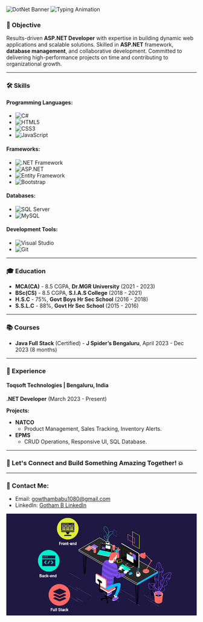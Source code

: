 ![DotNet Banner](https://github.com/GowthamB2001/GowthamB2001/blob/main/Brown%20%26%20Black%20Geometric%20Personal%20Branding%20LinkedIn%20Banner.gif)
![Typing Animation](https://readme-typing-svg.demolab.com?font=Fira+Code&size=24&duration=3000&pause=1000&color=F79C22&center=true&vCenter=true&width=435&lines=Welcome+to+my+GitHub!;Experience+Web+Applications!;Transform+concepts+into+View!)

 


### 🚀 Objective
Results-driven **ASP.NET Developer** with expertise in building dynamic web applications and scalable solutions. Skilled in **ASP.NET** framework, **database management**, and collaborative development. Committed to delivering high-performance projects on time and contributing to organizational growth.

---

### 🛠️ Skills

#### **Programming Languages:**
- ![C#](https://img.shields.io/badge/C%23-239120?style=flat&logo=csharp&logoColor=white)
- ![HTML5](https://img.shields.io/badge/HTML5-E34F26?style=flat&logo=html5&logoColor=white)
- ![CSS3](https://img.shields.io/badge/CSS3-1572B6?style=flat&logo=css3&logoColor=white)
- ![JavaScript](https://img.shields.io/badge/JavaScript-F7DF1E?style=flat&logo=javascript&logoColor=black)

#### **Frameworks:**
- ![.NET Framework](https://img.shields.io/badge/.NET%20Framework-512BD4?style=flat&logo=.net&logoColor=white)
- ![ASP.NET](https://img.shields.io/badge/ASP.NET-5C2D91?style=flat&logo=aspnet&logoColor=white)
- ![Entity Framework](https://img.shields.io/badge/Entity%20Framework-86B6F2?style=flat&logo=entity-framework&logoColor=black)
- ![Bootstrap](https://img.shields.io/badge/Bootstrap-7952B3?style=flat&logo=bootstrap&logoColor=white)

#### **Databases:**
- ![SQL Server](https://img.shields.io/badge/SQL%20Server-CC2927?style=flat&logo=microsoft-sql-server&logoColor=white)
- ![MySQL](https://img.shields.io/badge/MySQL-4479A1?style=flat&logo=mysql&logoColor=white)

#### **Development Tools:**
- ![Visual Studio](https://img.shields.io/badge/Visual%20Studio-5C2D91?style=flat&logo=visualstudio&logoColor=white)
- ![Git](https://img.shields.io/badge/Git-F05032?style=flat&logo=git&logoColor=white)

---

### 🎓 Education

- **MCA(CA)** - 8.5 CGPA, **Dr.MGR University** (2021 - 2023)
- **BSc(CS)** - 8.5 CGPA, **S.I.A.S College** (2018 - 2021)
- **H.S.C** - 75%, **Govt Boys Hr Sec School** (2016 - 2018)
- **S.S.L.C** - 88%, **Govt Hr Sec School** (2015 - 2016)

---

### 📚 Courses

- **Java Full Stack** (Certified) - **J Spider’s Bengaluru**, April 2023 - Dec 2023 (8 months)

---

### 💼 Experience

#### **Toqsoft Technologies** | Bengaluru, India  
**.NET Developer** (March 2023 - Present)

**Projects:**
- **NATCO**  
  - Product Management, Sales Tracking, Inventory Alerts.
- **EPMS**  
  - CRUD Operations, Responsive UI, SQL Database.

---

### 🚀 Let's Connect and Build Something Amazing Together! 💥

---

### 📧 Contact Me:
- Email: [gowthambabu1080@gmail.com](mailto:gowthambabu1080@gmail.com)
- LinkedIn: [Gotham B LinkedIn](https://www.linkedin.com/in/gowtham-b-a3218723b/)






![EndTitle Banner](https://github.com/GowthamB2001/GowthamB2001/blob/main/68747470733a2f2f7777772e77696e677374656368736f6c7574696f6e732e636f6d2f77702d636f6e74656e742f75706c6f6164732f323032322f30332f66756c6c2d737461636b2d646576656c6f706d656e742e676966.gif)
